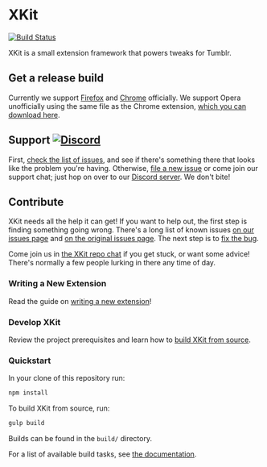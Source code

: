 # XKit

[![Build Status](https://travis-ci.org/new-xkit/XKit.svg?branch=master)](https://travis-ci.org/new-xkit/XKit)

XKit is a small extension framework that powers tweaks for Tumblr.

## Get a release build
Currently we support [Firefox](https://addons.mozilla.org/en-US/firefox/addon/new-xkit/) and [Chrome](https://chrome.google.com/webstore/detail/new-xkit/inobiceghmpkaklcknpniboilbjmlald) officially. 
We support Opera unofficially using the same file as the Chrome extension, [which you can download here](https://github.com/new-xkit/XKit/releases).

## Support [![Discord](https://img.shields.io/badge/discord-join%20chat-7289DA.svg)](https://new-xkit-extension.tumblr.com/discord-support)

First, [check the list of issues](https://github.com/new-xkit/XKit/issues), and see if there's something there that looks like the problem you're having. Otherwise, [file a new issue](https://github.com/new-xkit/XKit/issues) or come join our support chat; just hop on over to our [Discord server](https://new-xkit-extension.tumblr.com/discord-support). We don't bite!

## Contribute
XKit needs all the help it can get! If you want to help out, the first step is
finding something going wrong. There's a long list of known issues
[on our issues page](https://github.com/new-xkit/XKit/issues) and
[on the original issues page](https://github.com/atesh/XKit/issues). The next step is to
[fix the bug](https://github.com/new-xkit/XKit/wiki/Fixing-a-bug).

Come join us in [the XKit repo chat](https://gitter.im/new-xkit/XKit) if you get stuck, or want some advice! There's normally a few people lurking in there any time of day.

### Writing a New Extension
Read the guide on [writing a new extension](./docs/extensions/Writing-a-New-Extension.md)!

### Develop XKit
Review the project prerequisites and learn how to [build XKit from source](./docs/contributing/Build-XKit.md).

### Quickstart
In your clone of this repository run:

```sh
npm install
```

To build XKit from source, run:

```sh
gulp build
```

Builds can be found in the `build/` directory.

For a list of available build tasks, see [the documentation](./docs/contributing/Build-XKit.md#gulp-tasks).
